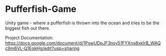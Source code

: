 # Pufferfish-Game
Unity game - where a pufferfish is thrown into the ocean and tries to be the biggest fish out there.


Project Documentation: https://docs.google.com/document/d/1PswUDpJF3nsy51FYXns8xkIrB_WAQc9m6VL-Q1EokHg/edit?usp=sharing
